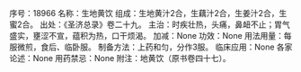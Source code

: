 序号：18966
名称：生地黄饮
组成：生地黄汁2合，生藕汁2合，生姜汁2合，生蜜2合。
出处：《圣济总录》卷二十九。
主治：时疾壮热，头痛，鼻衄不止；胃气盛实，壅涩不宣，蕴积为热，口干烦渴。
加减：None
功效：None
用法用量：每服微煎，食后、临卧服。
制备方法：上药和匀，分作3服。
临床应用：None
各家论述：None
用药禁忌：None
附注：地黄饮（原书卷四十七）。
